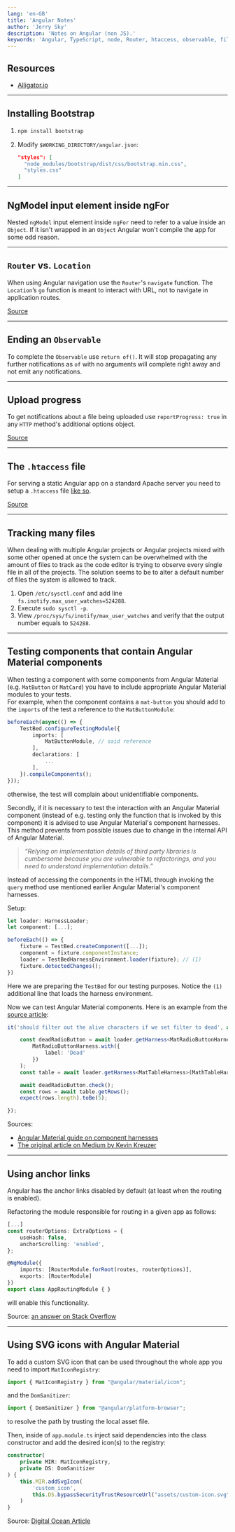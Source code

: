```yaml
---
lang: 'en-GB'
title: 'Angular Notes'
author: 'Jerry Sky'
description: 'Notes on Angular (non JS).'
keywords: 'Angular, TypeScript, node, Router, htaccess, observable, file, model, app, program, npm'
---
```




## Resources

- [Alligator.io](https://alligator.io/angular/)

---



## Installing Bootstrap

1. ```bash
   npm install bootstrap
   ```

2. Modify `$WORKING_DIRECTORY/angular.json`:

   ```json
   "styles": [
     "node_modules/bootstrap/dist/css/bootstrap.min.css",
     "styles.css"
   ]
   ```

---



## NgModel input element inside ngFor

Nested `ngModel` input element inside `ngFor` need to refer to a value inside an `Object`.
If it isn't wrapped in an `Object` Angular won't compile the app for some odd reason.

---



## `Router` vs. `Location`

When using Angular navigation use the `Router`'s `navigate` function.
The `Location`’s `go` function is meant to interact with URL, not to navigate in application routes.

[Source](https://stackoverflow.com/a/42858854/4249875)

---



## Ending an `Observable`

To complete the `Observable` use `return of()`.
It will stop propagating any further notifications as `of` with no
arguments will complete right away and not emit any notifications.

---



## Upload progress

To get notifications about a file being uploaded use `reportProgress: true` in any `HTTP` method's additional options object.

[Source](https://stackoverflow.com/a/54899930/4249875)

---



## The `.htaccess` file

For serving a static Angular app on a standard Apache server
you need to setup a `.htaccess` file [like so](general.md#corb--cors).

[Source](https://stackoverflow.com/a/22740184/4249875)

---



## Tracking many files

When dealing with multiple Angular projects or Angular projects mixed with some other opened at once the system can be overwhelmed with the amount of files to track as the code editor is trying to observe every single file in all of the projects. The solution seems to be to alter a default number of files the system is allowed to track.

<!-- spell-checker: disable-next-line -->
1. Open `/etc/sysctl.conf` and add line `fs.inotify.max_user_watches=524288`.
    <!-- spell-checker: disable-next-line -->
2. Execute `sudo sysctl -p`.
    <!-- spell-checker: disable-next-line -->
3. View `/proc/sys/fs/inotify/max_user_watches` and verify that the output number equals to `524288`.

---



## Testing components that contain Angular Material components

[ng-material-harnesses]: https://medium.com/@kevinkreuzer/test-your-components-using-angular-materials-component-harnesses-f9c1deebdf5d

When testing a component with some components from Angular Material
(e.g. `MatButton` or `MatCard`) you have to include appropriate
Angular Material modules to your tests.\
For example, when the component contains a `mat-button` you should add
to the `imports` of the test a reference to the `MatButtonModule`:

```ts
beforeEach(async(() => {
    TestBed.configureTestingModule({
        imports: [
            MatButtonModule, // said reference
        ],
        declarations: [
            ...
        ],
    }).compileComponents();
}));
```

otherwise, the test will complain about unidentifiable components.

Secondly, if it is necessary to test the interaction with
an Angular Material component (instead of e.g. testing only the function
that is invoked by this component) it is advised to use Angular Material's component harnesses.
This method prevents from possible issues due to change in the internal API of Angular Material.

> *“Relying on implementation details of third party libraries*
> *is cumbersome because you are vulnerable to refactorings,*
> *and you need to understand implementation details.”*

Instead of accessing the components in the HTML through invoking
the `query` method use mentioned earlier Angular Material's component harnesses.

Setup:

```ts
let loader: HarnessLoader;
let component: [...];

beforeEach(() => {
    fixture = TestBed.createComponent([...]);
    component = fixture.componentInstance;
    loader = TestBedHarnessEnvironment.loader(fixture); // (1)
    fixture.detectedChanges();
})
```

Here we are preparing the `TestBed` for our testing purposes.
Notice the `(1)` additional line that loads the harness environment.

Now we can test Angular Material components. Here is an example from the [source article][ng-material-harnesses]:

```ts
it('should filter out the alive characters if we set filter to dead', async () => {

    const deadRadioButton = await loader.getHarness<MatRadioButtonHarness>(
        MatRadioButtonHarness.with({
            label: 'Dead'
        })
    );
    const table = await loader.getHarness<MatTableHarness>(MathTableHarness);

    await deadRadioButton.check();
    const rows = await table.getRows();
    expect(rows.length).toBe(5);

});
```

Sources:

- [Angular Material guide on component harnesses](https://material.angular.io/guide/using-component-harnesses)
- [The original article on Medium by Kevin Kreuzer][ng-material-harnesses]

---



## Using anchor links

Angular has the anchor links disabled by default (at least when the routing is enabled).

Refactoring the module responsible for routing in a given app as follows:

```ts
[...]
const routerOptions: ExtraOptions = {
    useHash: false,
    anchorScrolling: 'enabled',
};

@NgModule({
    imports: [RouterModule.forRoot(routes, routerOptions)],
    exports: [RouterModule]
})
export class AppRoutingModule { }
```

will enable this functionality.

Source: [an answer on Stack Overflow](https://stackoverflow.com/a/52724769/4249875)

---



## Using SVG icons with Angular Material

To add a custom SVG icon that can be used throughout the whole app you need to import `MatIconRegistry`:

```ts
import { MatIconRegistry } from "@angular/material/icon";
```

and the `DomSanitizer`:

```ts
import { DomSanitizer } from "@angular/platform-browser";
```

to resolve the path by trusting the local asset file.

Then, inside of `app.module.ts` inject said dependencies into
the class constructor and add the desired icon(s) to the registry:

```ts
constructor(
    private MIR: MatIconRegistry,
    private DS: DomSanitizer
) {
    this.MIR.addSvgIcon(
        'custom_icon',
        this.DS.bypassSecurityTrustResourceUrl("assets/custom-icon.svg")
    )
}
```

Source: [Digital Ocean Article](https://www.digitalocean.com/community/tutorials/angular-custom-svg-icons-angular-material)
